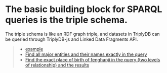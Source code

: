 # The basic building block for SPARQL queries is the triple schema.  
The triple schema is like an RDF graph triple, and datasets in TriplyDB can be queried through TriplyDB-js and Linked Data Fragments API.  
>* [example](https://github.com/Penguinmont/Metadata-Course-Project/blob/main/SPARQL/example)  
>* [Find all major entities and their names exactly in the query](https://github.com/Penguinmont/Metadata-Course-Project/blob/main/SPARQL/foaf:name%20search)  
>* [Find the exact place of birth of fenghanji in the query (two levels of relationship) and the results](https://github.com/Penguinmont/Metadata-Course-Project/blob/main/SPARQL/Instance%20queries)
